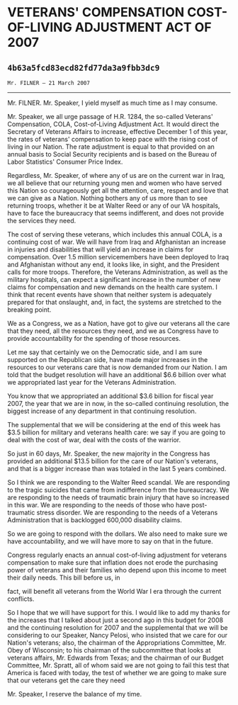 # VETERANS' COMPENSATION COST-OF-LIVING ADJUSTMENT ACT OF 2007
## `4b63a5fcd83ecd82fd77da3a9fbb3dc9`
`Mr. FILNER — 21 March 2007`

---


Mr. FILNER. Mr. Speaker, I yield myself as much time as I may 
consume.

Mr. Speaker, we all urge passage of H.R. 1284, the so-called 
Veterans' Compensation, COLA, Cost-of-Living Adjustment Act. It would 
direct the Secretary of Veterans Affairs to increase, effective 
December 1 of this year, the rates of veterans' compensation to keep 
pace with the rising cost of living in our Nation. The rate adjustment 
is equal to that provided on an annual basis to Social Security 
recipients and is based on the Bureau of Labor Statistics' Consumer 
Price Index.

Regardless, Mr. Speaker, of where any of us are on the current war in 
Iraq, we all believe that our returning young men and women who have 
served this Nation so courageously get all the attention, care, respect 
and love that we can give as a Nation. Nothing bothers any of us more 
than to see returning troops, whether it be at Walter Reed or any of 
our VA hospitals, have to face the bureaucracy that seems indifferent, 
and does not provide the services they need.

The cost of serving these veterans, which includes this annual COLA, 
is a continuing cost of war. We will have from Iraq and Afghanistan an 
increase in injuries and disabilities that will yield an increase in 
claims for compensation. Over 1.5 million servicemembers have been 
deployed to Iraq and Afghanistan without any end, it looks like, in 
sight, and the President calls for more troops. Therefore, the Veterans 
Administration, as well as the military hospitals, can expect a 
significant increase in the number of new claims for compensation and 
new demands on the health care system. I think that recent events have 
shown that neither system is adequately prepared for that onslaught, 
and, in fact, the systems are stretched to the breaking point.

We as a Congress, we as a Nation, have got to give our veterans all 
the care that they need, all the resources they need, and we as 
Congress have to provide accountability for the spending of those 
resources.

Let me say that certainly we on the Democratic side, and I am sure 
supported on the Republican side, have made major increases in the 
resources to our veterans care that is now demanded from our Nation. I 
am told that the budget resolution will have an additional $6.6 billion 
over what we appropriated last year for the Veterans Administration.

You know that we appropriated an additional $3.6 billion for fiscal 
year 2007, the year that we are in now, in the so-called continuing 
resolution, the biggest increase of any department in that continuing 
resolution.

The supplemental that we will be considering at the end of this week 
has $3.5 billion for military and veterans health care: we say if you 
are going to deal with the cost of war, deal with the costs of the 
warrior.

So just in 60 days, Mr. Speaker, the new majority in the Congress has 
provided an additional $13.5 billion for the care of our Nation's 
veterans, and that is a bigger increase than was totaled in the last 5 
years combined.

So I think we are responding to the Walter Reed scandal. We are 
responding to the tragic suicides that came from indifference from the 
bureaucracy. We are responding to the needs of traumatic brain injury 
that have so increased in this war. We are responding to the needs of 
those who have post-traumatic stress disorder. We are responding to the 
needs of a Veterans Administration that is backlogged 600,000 
disability claims.

So we are going to respond with the dollars. We also need to make 
sure we have accountability, and we will have more to say on that in 
the future.

Congress regularly enacts an annual cost-of-living adjustment for 
veterans compensation to make sure that inflation does not erode the 
purchasing power of veterans and their families who depend upon this 
income to meet their daily needs. This bill before us, in


fact, will benefit all veterans from the World War I era through the 
current conflicts.

So I hope that we will have support for this. I would like to add my 
thanks for the increases that I talked about just a second ago in this 
budget for 2008 and the continuing resolution for 2007 and the 
supplemental that we will be considering to our Speaker, Nancy Pelosi, 
who insisted that we care for our Nation's veterans; also, the chairman 
of the Appropriations Committee, Mr. Obey of Wisconsin; to his chairman 
of the subcommittee that looks at veterans affairs, Mr. Edwards from 
Texas; and the chairman of our Budget Committee, Mr. Spratt, all of 
whom said we are not going to fail this test that America is faced with 
today, the test of whether we are going to make sure that our veterans 
get the care they need

Mr. Speaker, I reserve the balance of my time.